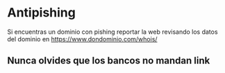# Antipishing
Si encuentras un dominio con pishing reportar la web revisando los datos del dominio en https://www.dondominio.com/whois/


## Nunca olvides que los bancos no mandan link 
